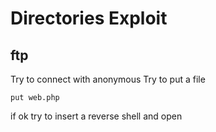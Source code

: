 # Directories Exploit

## ftp

Try to connect with anonymous
Try to put a file
```
put web.php
```

if ok try to insert a reverse shell and open 